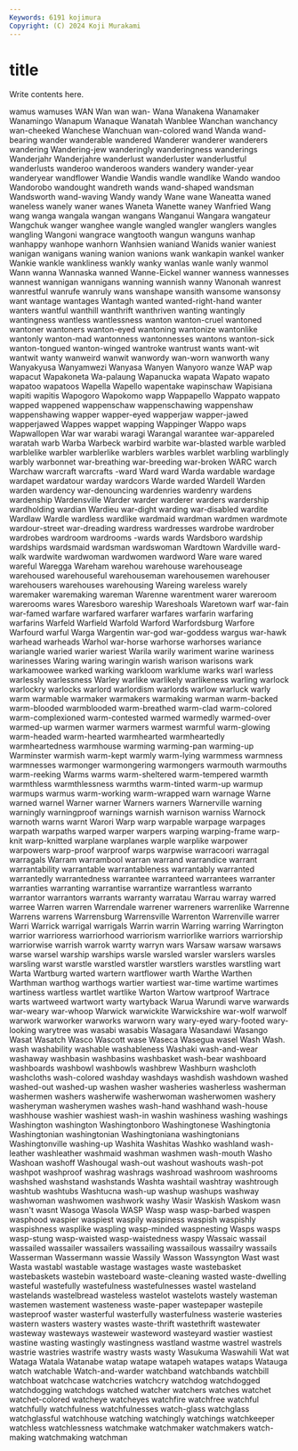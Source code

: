 ```yaml
---
Keywords: 6191 kojimura
Copyright: (C) 2024 Koji Murakami
---
```


# title

Write contents here.



 wamus
wamuses WAN Wan wan wan- Wana Wanakena Wanamaker Wanamingo Wanapum
Wanaque Wanatah Wanblee Wanchan wanchancy wan-cheeked Wanchese Wanchuan wan-colored wand
Wanda wand-bearing wander wanderable wandered Wanderer wanderer wanderers wandering Wandering-jew
wanderingly wanderingness wanderings Wanderjahr Wanderjahre wanderlust wanderluster wanderlustful wanderlusts wanderoo
wanderoos wanders wandery wander-year wanderyear wandflower Wandie Wandis wandle wandlike
Wando wandoo Wandorobo wandought wandreth wands wand-shaped wandsman Wandsworth wand-waving
Wandy wandy Wane wane Waneatta waned waneless wanely waner wanes
Waneta Wanette waney Wanfried Wang wang wanga wangala wangan wangans
Wanganui Wangara wangateur Wangchuk wanger wanghee wangle wangled wangler wanglers
wangles wangling Wangoni wangrace wangtooth wangun wanguns wanhap wanhappy wanhope
wanhorn Wanhsien waniand Wanids wanier waniest wanigan wanigans waning wanion
wanions wank wankapin wankel wanker Wankie wankle wankliness wankly wanky
wanlas wanle wanly wanmol Wann wanna Wannaska wanned Wanne-Eickel wanner
wanness wannesses wannest wannigan wannigans wanning wannish wanny Wanonah wanrest
wanrestful wanrufe wanruly wans wanshape wansith wansome wansonsy want wantage
wantages Wantagh wanted wanted-right-hand wanter wanters wantful wanthill wanthrift wanthriven
wanting wantingly wantingness wantless wantlessness wanton wanton-cruel wantoned wantoner wantoners
wanton-eyed wantoning wantonize wantonlike wantonly wanton-mad wantonness wantonnesses wantons wanton-sick
wanton-tongued wanton-winged wantroke wantrust wants want-wit wantwit wanty wanweird wanwit
wanwordy wan-worn wanworth wany Wanyakyusa Wanyamwezi Wanyasa Wanyen Wanyoro wanze
WAP wap wapacut Wapakoneta Wa-palaung Wapanucka wapata Wapato wapato wapatoo
wapatoos Wapella Wapello wapentake wapinschaw Wapisiana wapiti wapitis Wapogoro Wapokomo
wapp Wappapello Wappato wappato wapped wappened wappenschaw wappenschawing wappenshaw wappenshawing
wapper wapper-eyed wapperjaw wapper-jawed wapperjawed Wappes wappet wapping Wappinger Wappo
waps Wapwallopen War war warabi waragi Warangal warantee war-appareled waratah
warb Warba Warbeck warbird warbite war-blasted warble warbled warblelike warbler
warblerlike warblers warbles warblet warbling warblingly warbly warbonnet war-breathing war-breeding
war-broken WARC warch Warchaw warcraft warcrafts -ward Ward ward Warda
wardable wardage wardapet wardatour warday wardcors Warde warded Wardell Warden
warden wardency war-denouncing wardenries wardenry wardens wardenship Wardensville Warder warder
warderer warders wardership wardholding wardian Wardieu war-dight warding war-disabled wardite
Wardlaw Wardle wardless wardlike wardmaid wardman wardmen wardmote wardour-street war-dreading
wardress wardresses wardrobe wardrober wardrobes wardroom wardrooms -wards wards Wardsboro
wardship wardships wardsmaid wardsman wardswoman Wardtown Wardville ward-walk wardwite wardwoman
wardwomen wardword Ware ware wared wareful Waregga Wareham warehou warehouse
warehouseage warehoused warehouseful warehouseman warehousemen warehouser warehousers warehouses warehousing Wareing
wareless warely waremaker waremaking wareman Warenne warentment warer wareroom warerooms
wares Waresboro wareship Wareshoals Waretown warf war-fain war-famed warfare warfared
warfarer warfares warfarin warfaring warfarins Warfeld Warfield Warfold Warford Warfordsburg
Warfore Warfourd warful Warga Wargentin war-god war-goddess wargus war-hawk warhead
warheads Warhol war-horse warhorse warhorses wariance wariangle waried warier wariest
Warila warily wariment warine wariness warinesses Waring waring waringin warish
warison warisons wark warkamoowee warked warking warkloom warklume warks warl
warless warlessly warlessness Warley warlike warlikely warlikeness warling warlock warlockry
warlocks warlord warlordism warlords warlow warluck warly warm warmable warmaker
warmakers warmaking warman warm-backed warm-blooded warmblooded warm-breathed warm-clad warm-colored warm-complexioned
warm-contested warmed warmedly warmed-over warmed-up warmen warmer warmers warmest warmful
warm-glowing warm-headed warm-hearted warmhearted warmheartedly warmheartedness warmhouse warming warming-pan warming-up
Warminster warmish warm-kept warmly warm-lying warmmess warmness warmnesses warmonger warmongering
warmongers warmouth warmouths warm-reeking Warms warms warm-sheltered warm-tempered warmth warmthless
warmthlessness warmths warm-tinted warm-up warmup warmups warmus warm-working warm-wrapped warn
warnage Warne warned warnel Warner warner Warners warners Warnerville warning
warningly warningproof warnings warnish warnison warniss Warnock warnoth warns warnt
Warori Warp warp warpable warpage warpages warpath warpaths warped warper
warpers warping warping-frame warp-knit warp-knitted warplane warplanes warple warplike warpower
warpowers warp-proof warproof warps warpwise warracoori warragal warragals Warram warrambool
warran warrand warrandice warrant warrantability warrantable warrantableness warrantably warranted warrantedly
warrantedness warrantee warranteed warrantees warranter warranties warranting warrantise warrantize warrantless
warranto warrantor warrantors warrants warranty warratau Warrau warray warred warree
Warren warren Warrendale warrener warreners warrenlike Warrenne Warrens warrens Warrensburg
Warrensville Warrenton Warrenville warrer Warri Warrick warrigal warrigals Warrin warrin
Warring warring Warrington warrior warrioress warriorhood warriorism warriorlike warriors warriorship
warriorwise warrish warrok warrty warryn wars Warsaw warsaw warsaws warse
warsel warship warships warsle warsled warsler warslers warsles warsling warst
warstle warstled warstler warstlers warstles warstling wart Warta Wartburg warted
wartern wartflower warth Warthe Warthen Warthman warthog warthogs wartier wartiest
war-time wartime wartimes wartiness wartless wartlet wartlike Warton Wartow wartproof
Wartrace warts wartweed wartwort warty wartyback Warua Warundi warve warwards
war-weary war-whoop Warwick warwickite Warwickshire war-wolf warwolf warwork warworker warworks
warworn wary wary-eyed wary-footed wary-looking warytree was wasabi wasabis Wasagara
Wasandawi Wasango Wasat Wasatch Wasco Wascott wase Waseca Wasegua wasel
Wash Wash. wash washability washable washableness Washaki wash-and-wear washaway washbasin
washbasins washbasket wash-bear washboard washboards washbowl washbowls washbrew Washburn washcloth
washcloths wash-colored washday washdays washdish washdown washed washed-out washed-up washen
washer washeries washerless washerman washermen washers washerwife washerwoman washerwomen washery
washeryman washerymen washes wash-hand washhand wash-house washhouse washier washiest wash-in
washin washiness washing washings Washington washington Washingtonboro Washingtonese Washingtonia Washingtonian
washingtonian Washingtoniana washingtonians Washingtonville washing-up Washita Washitas Washko washland wash-leather
washleather washmaid washman washmen wash-mouth Washo Washoan washoff Washougal wash-out
washout washouts wash-pot washpot washproof washrag washrags washroad washroom washrooms
washshed washstand washstands Washta washtail washtray washtrough washtub washtubs Washtucna
wash-up washup washups washway washwoman washwomen washwork washy Wasir Waskish
Waskom wasn wasn't wasnt Wasoga Wasola WASP Wasp wasp wasp-barbed
waspen wasphood waspier waspiest waspily waspiness waspish waspishly waspishness wasplike
waspling wasp-minded waspnesting Wasps wasps wasp-stung wasp-waisted wasp-waistedness waspy Wassaic
wassail wassailed wassailer wassailers wassailing wassailous wassailry wassails Wasserman Wassermann
wassie Wassily Wasson Wassyngton Wast wast Wasta wastabl wastable wastage
wastages waste wastebasket wastebaskets wastebin wasteboard waste-cleaning wasted waste-dwelling wasteful
wastefully wastefulness wastefulnesses wastel wasteland wastelands wastelbread wasteless wastelot wastelots
wastely wasteman wastemen wastement wasteness waste-paper wastepaper wastepile wasteproof waster
wasterful wasterfully wasterfulness wasterie wasteries wastern wasters wastery wastes waste-thrift
wastethrift wastewater wasteway wasteways wasteweir wasteword wasteyard wastier wastiest wastine
wasting wastingly wastingness wastland wastme wastrel wastrels wastrie wastries wastrife
wastry wasts wasty Wasukuma Waswahili Wat wat Wataga Watala Watanabe
watap watape watapeh watapes wataps Watauga watch watchable Watch-and-warder watchband
watchbands watchbill watchboat watchcase watchcries watchcry watchdog watchdogged watchdogging watchdogs
watched watcher watchers watches watchet watchet-colored watcheye watcheyes watchfire watchfree
watchful watchfully watchfulness watchfulnesses watch-glass watchglass watchglassful watchhouse watching watchingly
watchings watchkeeper watchless watchlessness watchmake watchmaker watchmakers watch-making watchmaking watchman
